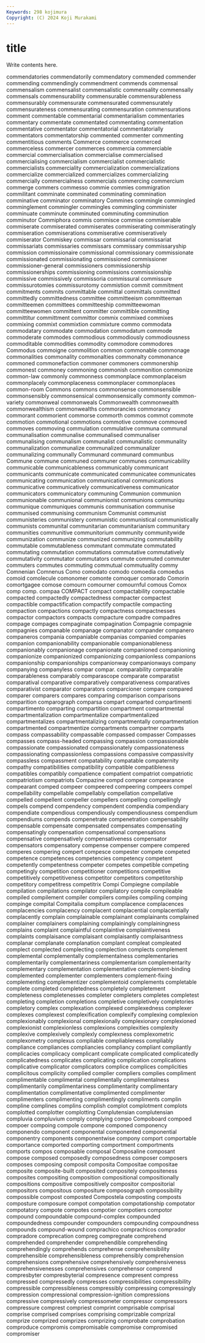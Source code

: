 ```yaml
---
Keywords: 298 kojimura
Copyright: (C) 2024 Koji Murakami
---
```


# title

Write contents here.



commendatories commendatorily commendatory commended commender commending commendingly
commendment commends commensal commensalism commensalist commensalistic commensality commensally commensals commensurability
commensurable commensurableness commensurably commensurate commensurated commensurately commensurateness commensurating commensuration commensurations
comment commentable commentarial commentarialism commentaries commentary commentate commentated commentating commentation
commentative commentator commentatorial commentatorially commentators commentatorship commented commenter commenting commentitious
comments Commerce commerce commerced commerceless commercer commerces commercia commerciable commercial
commercialisation commercialise commercialised commercialising commercialism commercialist commercialistic commercialists commerciality commercialization
commercializations commercialize commercialized commercializes commercializing commercially commercialness commercials commercing commercium
commerge commers commesso commie commies commigration commilitant comminate comminated comminating
commination comminative comminator comminatory Commines commingle commingled comminglement commingler commingles
commingling comminister comminuate comminute comminuted comminuting comminution comminutor Commiphora commis
commisce commise commiserable commiserate commiserated commiserates commiserating commiseratingly commiseration commiserations
commiserative commiseratively commiserator Commiskey commissar commissarial commissariat commissariats commissaries commissars
commissary commissaryship commission commissionaire commissional commissionary commissionate commissionated commissionating commissioned
commissioner commissioner-general commissioners commissionership commissionerships commissioning commissions commissionship commissive commissively
commissoria commissural commissure commissurotomies commissurotomy commistion commit commitment commitments commits
committable committal committals committed committedly committedness committee committeeism committeeman committeemen
committees committeeship committeewoman committeewomen committent committer committible committing committitur committment
committor commix commixed commixes commixing commixt commixtion commixture commo commodata
commodatary commodate commodation commodatum commode commoderate commodes commodious commodiously commodiousness
commoditable commodities commodity commodore commodores Commodus commoigne commolition common commonable
commonage commonalities commonality commonalties commonalty commonance commoned commonefaction commoner commoners
commonership commonest commoney commoning commonish commonition commonize common-law commonly commonness
commonplace commonplaceism commonplacely commonplaceness commonplacer commonplaces common-room Commons commons commonsense
commonsensible commonsensibly commonsensical commonsensically commonty common-variety commonweal commonweals Commonwealth commonwealth
commonwealthism commonwealths commorancies commorancy commorant commorient commorse commorth commos commot
commote commotion commotional commotions commotive commove commoved commoves commoving commulation
commulative communa communal communalisation communalise communalised communaliser communalising communalism communalist
communalistic communality communalization communalize communalized communalizer communalizing communally Communard communard
communbus Commune commune communed communer communes communicability communicable communicableness communicably
communicant communicants communicate communicated communicatee communicates communicating communication communicational communications
communicative communicatively communicativeness communicator communicators communicatory communing Communion communion communionable
communional communionist communions communiqu communique communiques communis communisation communise communised
communising communism Communist communist communisteries communistery communistic communistical communistically communists
communital communitarian communitarianism communitary communities communitive communitorium community communitywide communization
communize communized communizing commutability commutable commutableness commutant commutate commutated commutating
commutation commutations commutative commutatively commutativity commutator commutators commute commuted commuter
commuters commutes commuting commutual commutuality commy Comnenian Comnenus Como comodato
comodo comoedia comoedus comoid comolecule comonomer comonte comoquer comorado Comorin
comortgagee comose comourn comourner comournful comous Comox comp comp. compaa
COMPACT compact compactability compactable compacted compactedly compactedness compacter compactest compactible
compactification compactify compactile compacting compaction compactions compactly compactness compactnesses compactor
compactors compacts compacture compadre compadres compage compages compaginate compagination Compagnie
compagnie compagnies companable companage companator compander companero companeros compania companiable
companias companied companies companion companionability companionable companionableness companionably companionage companionate
companioned companioning companionize companionized companionizing companionless companions companionship companionships companionway
companionways company companying companyless compar compar. comparability comparable comparableness comparably
comparascope comparate comparatist comparatival comparative comparatively comparativeness comparatives comparativist comparator
comparators comparcioner compare compared comparer comparers compares comparing comparison comparisons
comparition comparograph comparsa compart comparted compartimenti compartimento comparting compartition compartment
compartmental compartmentalization compartmentalize compartmentalized compartmentalizes compartmentalizing compartmentally compartmentation compartmented compartmentize
compartments compartner comparts compass compassability compassable compassed compasser Compasses compasses
compass-headed compassing compassion compassionable compassionate compassionated compassionately compassionateness compassionating compassionless
compassions compassive compassivity compassless compassment compatability compatable compaternity compathy compatibilities
compatibility compatible compatibleness compatibles compatibly compatience compatient compatriot compatriotic compatriotism
compatriots Compazine compd compear compearance compearant comped compeer compeered compeering
compeers compel compellability compellable compellably compellation compellative compelled compellent compeller
compellers compelling compellingly compels compend compendency compendent compendia compendiary compendiate
compendious compendiously compendiousness compendium compendiums compends compenetrate compenetration compensability compensable
compensate compensated compensates compensating compensatingly compensation compensational compensations compensative compensatively
compensativeness compensator compensators compensatory compense compenser compere compered comperes compering
compert compesce compester compete competed competence competences competencies competency competent
competently competentness competer competes competible competing competingly competition competitioner competitions
competitive competitively competitiveness competitor competitors competitorship competitory competitress competitrix Compi
Compiegne compilable compilation compilations compilator compilatory compile compileable compiled compilement
compiler compilers compiles compiling comping compinge compital Compitalia compitum complacence
complacences complacencies complacency complacent complacential complacentially complacently complain complainable complainant
complainants complained complainer complainers complaining complainingly complainingness complains complaint complaintful
complaintive complaintiveness complaints complaisance complaisant complaisantly complaisantness complanar complanate complanation
complant compleat compleated complect complected complecting complection complects complement complemental
complementally complementalness complementaries complementarily complementariness complementarism complementarity complementary complementation complementative
complement-binding complemented complementer complementers complement-fixing complementing complementizer complementoid complements completable
complete completed completedness completely completement completeness completenesses completer completers completes
completest completing completion completions completive completively completories completory complex complexation
complexed complexedness complexer complexes complexest complexification complexify complexing complexion complexionably
complexional complexionally complexionary complexioned complexionist complexionless complexions complexities complexity complexive
complexively complexly complexness complexometric complexometry complexus compliable compliableness compliably compliance
compliances compliancies compliancy compliant compliantly complicacies complicacy complicant complicate complicated
complicatedly complicatedness complicates complicating complication complications complicative complicator complicators complice
complices complicities complicitous complicity complied complier compliers complies compliment complimentable
complimental complimentally complimentalness complimentarily complimentariness complimentarity complimentary complimentation complimentative complimented
complimenter complimenters complimenting complimentingly compliments complin compline complines complins complish
complot complotment complots complotted complotter complotting Complutensian complutensian compluvia compluvium
comply complying compo Compoboard compoed compoer compoing compole compone componed
componency componendo component componental componented componential componentry components componentwise compony
comport comportable comportance comported comporting comportment comportments comports compos composable
composal Composaline composant compose composed composedly composedness composer composers composes
composing composit composita Compositae compositae composite composite-built composited compositely compositeness
composites compositing composition compositional compositionally compositions compositive compositively compositor compositorial
compositors compositous compositure composograph compossibility compossible compost composted Compostela composting
composts composture composure compot compotation compotationship compotator compotatory compote compotes
compotier compotiers compotor compound compoundable compound-complex compounded compoundedness compounder compounders
compounding compoundness compounds compound-wound comprachico comprachicos comprador compradore comprecation compreg
compregnate comprehend comprehended comprehender comprehendible comprehending comprehendingly comprehends comprehense comprehensibility
comprehensible comprehensibleness comprehensibly comprehension comprehensions comprehensive comprehensively comprehensiveness comprehensivenesses comprehensives
comprehensor comprend compresbyter compresbyterial compresence compresent compress compressed compressedly compresses
compressibilities compressibility compressible compressibleness compressibly compressing compressingly compression compressional compression-ignition
compressions compressive compressively compressometer compressor compressors compressure comprest compriest comprint
comprisable comprisal comprise comprised comprises comprising comprizable comprizal comprize comprized
comprizes comprizing comprobate comprobation comproduce compromis compromisable compromise compromised compromiser
